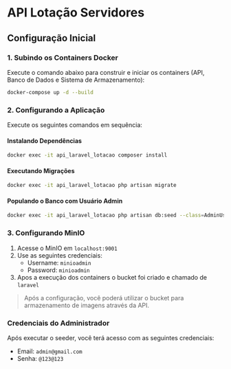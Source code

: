 # API Lotação Servidores

## Configuração Inicial

### 1. Subindo os Containers Docker

Execute o comando abaixo para construir e iniciar os containers (API, Banco de Dados e Sistema de Armazenamento):

```bash
docker-compose up -d --build
```

### 2. Configurando a Aplicação

Execute os seguintes comandos em sequência:

#### Instalando Dependências
```bash
docker exec -it api_laravel_lotacao composer install
```

#### Executando Migrações
```bash
docker exec -it api_laravel_lotacao php artisan migrate
```

#### Populando o Banco com Usuário Admin
```bash
docker exec -it api_laravel_lotacao php artisan db:seed --class=AdminUserSeeder
```

### 3. Configurando MinIO

1. Acesse o MinIO em `localhost:9001`
2. Use as seguintes credenciais:
   - Username: `minioadmin`
   - Password: `minioadmin`
3. Apos a execução dos containers o bucket foi criado e chamado de `laravel`

> Após a configuração, você poderá utilizar o bucket para armazenamento de imagens através da API.

### Credenciais do Administrador

Após executar o seeder, você terá acesso com as seguintes credenciais:
- Email: `admin@gmail.com`
- Senha: `@123@123`
